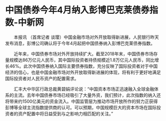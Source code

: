 # 中国债券今年4月纳入彭博巴克莱债券指数-中新网

　　本报讯 （首席记者 谈璎）中国金融市场对外开放取得新进展，人民银行昨天发布消息，彭博公司确认将于今年4月起把中国债券纳入彭博巴克莱债券指数。

　　近年来，中国债券市场对外开放持续扩大。截至2018年末，中国债券市场存量规模达86万亿元人民币，其中国际投资者持债规模近1.8万亿元人民币，同比增长46%。此次中国债券纳入国际主要债券指数，充分反映了国际投资者对于中国经济的信心，也是中国金融市场对外开放取得新进展的体现，将有利于更好地满足国际投资者对人民币资产的配置需求。

　　汇丰大中华区行政总裁黄碧娟评论说：“中国资本市场正迅速融入全球金融体系的主流。去年中国债券市场已经吸引了大量外资，我们预计，此次指数的纳入还将带来约1500亿美元的资金流入。中国监管层为推动市场开放所作的努力正获得彭博等全球主流指数提供商的认可。可以预期，中国规模巨大的资本市场在国际投资者的资产配置中将日益受到与之影响力相匹配的关注。”
